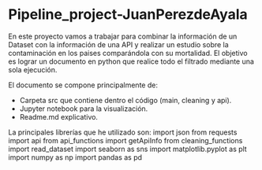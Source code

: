 # Pipeline_project-JuanPerezdeAyala

En este proyecto vamos a trabajar para combinar la información de un Dataset con la información de una API y realizar un estudio sobre la contaminación en los paises comparándola con su mortalidad. El objetivo es lograr un documento en python que realice todo el filtrado mediante una sola ejecución.

El documento se compone principalmente de:
- Carpeta src que contiene dentro el código (main, cleaning y api).
- Jupyter notebook para la visualización.
- Readme.md explicativo.

La principales librerías que he utilizado son:
import json
from requests import api
from api_functions import getApiInfo
from cleaning_functions import read_dataset
import seaborn as sns
import matplotlib.pyplot as plt
import numpy as np
import pandas as pd

